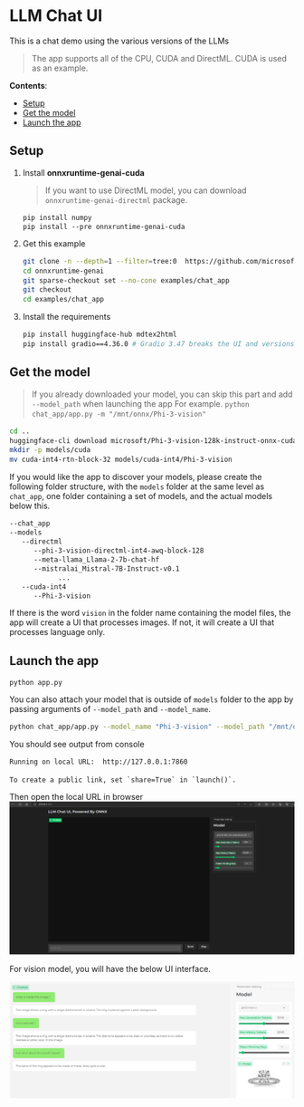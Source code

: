 # LLM Chat UI <!-- omit in toc -->

This is a chat demo using the various versions of the LLMs

> The app supports all of the CPU, CUDA and DirectML. CUDA is used as an example.

**Contents**:
- [Setup](#setup)
- [Get the model](#get-the-model)
- [Launch the app](#launch-the-app)

## Setup

1. Install **onnxruntime-genai-cuda** 
    > If you want to use DirectML model, you can download `onnxruntime-genai-directml` package.
   
   ```
   pip install numpy
   pip install --pre onnxruntime-genai-cuda
   ```

2. Get this example

   ```bash
   git clone -n --depth=1 --filter=tree:0  https://github.com/microsoft/onnxruntime-genai.git
   cd onnxruntime-genai
   git sparse-checkout set --no-cone examples/chat_app
   git checkout
   cd examples/chat_app
   ```

3. Install the requirements

    ```bash
    pip install huggingface-hub mdtex2html
    pip install gradio==4.36.0 # Gradio 3.47 breaks the UI and versions between 3.42 and 3.47 haven't been tested
    ```


## Get the model

> If you already downloaded your model, you can skip this part and add `--model_path` when launching the app
> For example. `python chat_app/app.py -m "/mnt/onnx/Phi-3-vision"`

```bash
cd ..
huggingface-cli download microsoft/Phi-3-vision-128k-instruct-onnx-cuda --include cuda-int4-rtn-block-32/* --local-dir .
mkdir -p models/cuda
mv cuda-int4-rtn-block-32 models/cuda-int4/Phi-3-vision
```

If you would like the app to discover your models, please create the following folder structure, with the `models` folder at the same level as `chat_app`, one folder containing a set of models, and the actual models below this.

```
--chat_app
--models
   --directml
      --phi-3-vision-directml-int4-awq-block-128
      --meta-llama_Llama-2-7b-chat-hf
      --mistralai_Mistral-7B-Instruct-v0.1
            ...
   --cuda-int4
      --Phi-3-vision
```

If there is the word `vision` in the folder name containing the model files, the app will create a UI that processes images. If not, it will create a UI that processes language only.

## Launch the app

```
python app.py
```

You can also attach your model that is outside of `models` folder to the app by passing arguments of `--model_path` and `--model_name`.

```bash
python chat_app/app.py --model_name "Phi-3-vision" --model_path "/mnt/onnx/Phi-3-vision"
```

You should see output from console
```
Running on local URL:  http://127.0.0.1:7860

To create a public link, set `share=True` in `launch()`.
```

Then open the local URL in browser
![alt text](image.png)

For vision model, you will have the below UI interface.

![alt text](vision_UI_interface.png)
